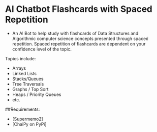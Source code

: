 # AI Chatbot Flashcards with Spaced Repetition

- An AI Bot to help study with flashcards of Data Structures and Algorithmic computer science concepts presented through spaced repetition. Spaced repetition of flashcards are dependent on your confidence level of the topic.

Topics include:
- Arrays
- Linked Lists
- Stacks/Queues
- Tree Traversals
- Graphs / Top Sort
- Heaps / Priority Queues
- etc.



##Requirements:
* [Supermemo2]
* [ChaiPy on PyPi]
